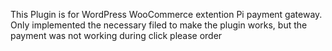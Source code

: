 This Plugin is for WordPress WooCommerce extention Pi payment gateway.
Only implemented the necessary filed to make the plugin works, but the payment was not working during click please order 
